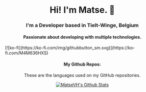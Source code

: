 <h1 align="center"> Hi! I'm Matse. 👋 </h1>

<h3 align="center"> I'm a Developer based in Tielt-Winge, Belgium</h3>
<h4 align="center">Passionate about developing with multiple technologies.</h4>
[![ko-fi](https://ko-fi.com/img/githubbutton_sm.svg)](https://ko-fi.com/M4M636HXS)

<h4 align="center"> My Github Repos: </h4>
<p align="center"> These are the languages used on my GitHub repositories. </p>
<p align="center">
    <a href="https://github.com/matse2005"><img align="center" alt="MatseVH's Github Stats"
            src="https://github-readme-stats.vercel.app/api/top-langs/?username=matse2005&layout=compact)](https://github.com/matse2005/github-readme-stats" /></a>
</p>
